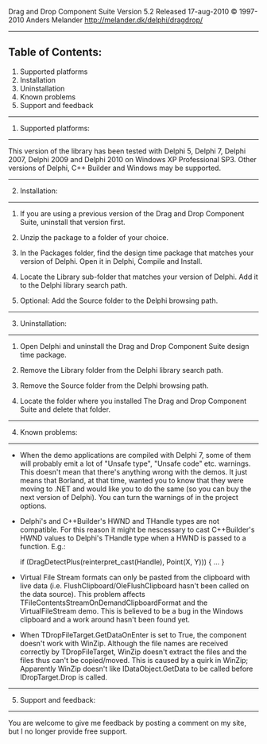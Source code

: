 Drag and Drop Component Suite Version 5.2
Released 17-aug-2010
© 1997-2010 Anders Melander
http://melander.dk/delphi/dragdrop/

-------------------------------------------
Table of Contents:
-------------------------------------------
1. Supported platforms
2. Installation
3. Uninstallation
4. Known problems
5. Support and feedback


-------------------------------------------
1. Supported platforms:
-------------------------------------------
This version of the library has been tested with Delphi 5, Delphi 7, Delphi 2007,
Delphi 2009 and Delphi 2010 on Windows XP Professional SP3.
Other versions of Delphi, C++ Builder and Windows may be supported.


-------------------------------------------
2. Installation:
-------------------------------------------
1. If you are using a previous version of the Drag and Drop Component Suite, uninstall that
   version first.

2. Unzip the package to a folder of your choice.

3. In the Packages folder, find the design time package that matches your version of Delphi.
   Open it in Delphi, Compile and Install.

4. Locate the Library sub-folder that matches your version of Delphi. Add it to the Delphi
   library search path.

5. Optional: Add the Source folder to the Delphi browsing path.


-------------------------------------------
3. Uninstallation:
-------------------------------------------
1. Open Delphi and uninstall the Drag and Drop Component Suite design time package.

2. Remove the Library folder from the Delphi library search path.

3. Remove the Source folder from the Delphi browsing path.

4. Locate the folder where you installed The Drag and Drop Component Suite and delete that
   folder.

-------------------------------------------
4. Known problems:
-------------------------------------------
* When the demo applications are compiled with Delphi 7, some of them
  will probably emit a lot of "Unsafe type", "Unsafe code" etc. warnings.
  This doesn't mean that there's anything wrong with the demos. It just
  means that Borland, at that time, wanted you to know that they were
  moving to .NET and would like you to do the same (so you can buy the
  next version of Delphi).
  You can turn the warnings of in the project options.

* Delphi's and C++Builder's HWND and THandle types are not compatible.
  For this reason it might be nescessary to cast C++Builder's HWND values to
  Delphi's THandle type when a HWND is passed to a function. E.g.:

    if (DragDetectPlus(reinterpret_cast<THandle>(Handle), Point(X, Y))) {
      ...
    }

* Virtual File Stream formats can only be pasted from the clipboard with live
  data (i.e. FlushClipboard/OleFlushClipboard hasn't been called on the data
  source). This problem affects TFileContentsStreamOnDemandClipboardFormat and
  the VirtualFileStream demo.
  This is believed to be a bug in the Windows clipboard and a work around hasn't
  been found yet.

* When TDropFileTarget.GetDataOnEnter is set to True, the component doesn't work
  with WinZip.
  Although the file names are received correctly by TDropFileTarget, WinZip
  doesn't extract the files and the files thus can't be copied/moved.
  This is caused by a quirk in WinZip; Apparently WinZip doesn't like
  IDataObject.GetData to be called before IDropTarget.Drop is called.

-------------------------------------------
5. Support and feedback:
-------------------------------------------
You are welcome to give me feedback by posting a comment on my site, but I no longer
provide free support.

